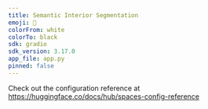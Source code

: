 ```yaml
---
title: Semantic Interior Segmentation
emoji: 👀
colorFrom: white
colorTo: black
sdk: gradio
sdk_version: 3.17.0
app_file: app.py
pinned: false
---
```


Check out the configuration reference at https://huggingface.co/docs/hub/spaces-config-reference
